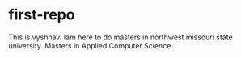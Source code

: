 # first-repo
This is vyshnavi 
Iam here to do masters in northwest missouri state university.
Masters in Applied Computer Science.

